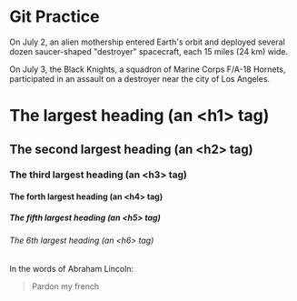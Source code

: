 # Git Practice

On July 2, an alien mothership entered Earth's orbit and deployed several dozen saucer-shaped "destroyer" spacecraft, each 15 miles (24 km) wide.

On July 3, the Black Knights, a squadron of Marine Corps F/A-18 Hornets, participated in an assault on a destroyer near the city of Los Angeles.

# The largest heading (an \<h1> tag)
## The second largest heading (an \<h2> tag)
### The third largest heading (an \<h3> tag)
#### The forth largest heading (an \<h4> tag)
##### The fifth largest heading (an \<h5> tag)
###### The 6th largest heading (an \<h6> tag)


In the words of Abraham Lincoln:

> Pardon my french
